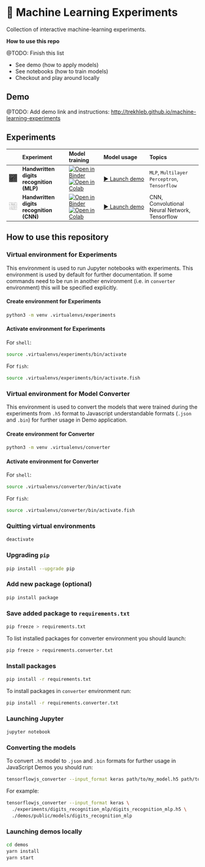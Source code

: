 # 🤖 Machine Learning Experiments

Collection of interactive machine-learning experiments.

**How to use this repo**

@TODO: Finish this list

- See demo (how to apply models)
- See notebooks (how to train models)
- Checkout and play around locally

## Demo

@TODO: Add demo link and instructions: http://trekhleb.github.io/machine-learning-experiments

## Experiments

<table>
  <thead>
    <tr>
      <th align="left"> </th>
      <th align="left">Experiment</th>
      <th align="left">Model training</th>
      <th align="left">Model usage</th>
      <th align="left">Topics</th>
    </tr>
  </thead>
  <tbody>
    <!-- Experiment -->
    <tr>
      <td>
        <img src="assets/images/digits_recognition_mlp.png" alt="Handwritten digits recognition (MLP)" />
      </td>
      <td>
        <b>Handwritten digits recognition (MLP)</b>
      </td>
      <td>
        <a href="https://nbviewer.jupyter.org/v2/gh/trekhleb/machine-learning-experiments/blob/master/experiments/digits_recognition_mlp/digits_recognition_mlp.ipynb">
          <img src="https://mybinder.org/badge_logo.svg" alt="Open in Binder"/>
        </a>
        <a href="https://colab.research.google.com/github/trekhleb/machine-learning-experiments/blob/master/experiments/digits_recognition_mlp/digits_recognition_mlp.ipynb">
          <img src="https://colab.research.google.com/assets/colab-badge.svg" alt="Open in Colab"/>
        </a>
      </td>
      <td>
        <a href="https://trekhleb.github.io/machine-learning-experiments/experiments/DigitsRecognitionMLP">
          ▶️&nbsp;Launch&nbsp;demo
        </a>
      </td>
      <td>
        <code>MLP</code>,
        <code>Multilayer Perceptron</code>,
        <code>Tensorflow</code>
      </td>
    </tr>
    <!-- Experiment -->
    <tr>
      <td>
        <img src="assets/images/digits_recognition_cnn.png" alt="Handwritten digits recognition (CNN)" />
      </td>
      <td>
        <b>Handwritten digits recognition (CNN)</b>
      </td>
      <td>
        <a href="https://nbviewer.jupyter.org/v2/gh/trekhleb/machine-learning-experiments/blob/master/experiments/digits_recognition_cnn/digits_recognition_cnn.ipynb">
          <img src="https://mybinder.org/badge_logo.svg" alt="Open in Binder"/>
        </a>
        <a href="https://colab.research.google.com/github/trekhleb/machine-learning-experiments/blob/master/experiments/digits_recognition_cnn/digits_recognition_cnn.ipynb">
          <img src="https://colab.research.google.com/assets/colab-badge.svg" alt="Open in Colab"/>
        </a>
      </td>
      <td>
        <a href="https://trekhleb.github.io/machine-learning-experiments/experiments/DigitsRecognitionCNN">
          ▶️&nbsp;Launch&nbsp;demo
        </a>
      </td>
      <td>
        CNN,
        Convolutional Neural Network,
        Tensorflow
      </td>
    </tr>
  </tbody>
</table>

## How to use this repository

### Virtual environment for Experiments

This environment is used to run Jupyter notebooks with experiments. This environment is used by default for further documentation. If some commands need to be run in another environment (i.e. in `converter` environment) this will be specified explicitly.

#### Create environment for Experiments

```bash
python3 -m venv .virtualenvs/experiments
```

#### Activate environment for Experiments

For `shell`:

```bash
source .virtualenvs/experiments/bin/activate
```

For `fish`:

```bash
source .virtualenvs/experiments/bin/activate.fish
```

### Virtual environment for Model Converter

This environment is used to convert the models that were trained during the experiments from `.h5` format to Javascript understandable formats (`.json` and `.bin`) for further usage in Demo application.

#### Create environment for Converter

```bash
python3 -m venv .virtualenvs/converter
```

#### Activate environment for Converter

For `shell`:

```bash
source .virtualenvs/converter/bin/activate
```

For `fish`:

```bash
source .virtualenvs/converter/bin/activate.fish
```

### Quitting virtual environments

```bash
deactivate
```

### Upgrading `pip`

```bash
pip install --upgrade pip
```

### Add new package (optional)

```bash
pip install package
```

### Save added package to `requirements.txt`

```bash
pip freeze > requirements.txt
```

To list installed packages for converter environment you should launch:

```bash
pip freeze > requirements.converter.txt
```

### Install packages

```bash
pip install -r requirements.txt
```

To install packages in `converter` environment run:

```bash
pip install -r requirements.converter.txt
```

### Launching Jupyter

```bash
jupyter notebook
```

### Converting the models

To convert `.h5` model to `.json` and `.bin` formats for further usage in JavaScript Demos you should run:

```bash
tensorflowjs_converter --input_format keras path/to/my_model.h5 path/to/tfjs_target_dir
```

For example:

```bash
tensorflowjs_converter --input_format keras \
  ./experiments/digits_recognition_mlp/digits_recognition_mlp.h5 \
  ./demos/public/models/digits_recognition_mlp
```

### Launching demos locally

```bash
cd demos
yarn install
yarn start
```
